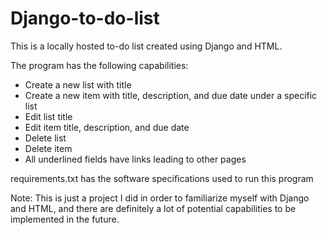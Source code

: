 # Django-to-do-list

This is a locally hosted to-do list created using Django and HTML. 

The program has the following capabilities:
  - Create a new list with title
  - Create a new item with title, description, and due date under a specific list
  - Edit list title
  - Edit item title, description, and due date
  - Delete list
  - Delete item
  - All underlined fields have links leading to other pages

requirements.txt has the software specifications used to run this program

Note: This is just a project I did in order to familiarize myself with Django and HTML, and there are definitely a lot of potential capabilities to be implemented in the future.
